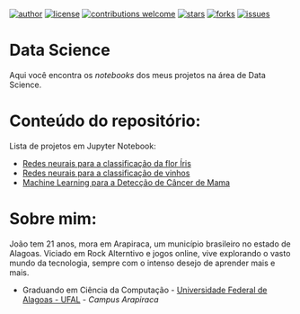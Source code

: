[![author](https://img.shields.io/badge/author-vilelas-black?style=flat-square)](https://www.linkedin.com/in/vilelas)
[![license](https://img.shields.io/github/license/vilelas/data-science-projects?style=flat-square)](https://opensource.org/licenses/MIT)
[![contributions welcome](https://img.shields.io/badge/contributions-welcome-yellow.svg?style=flat-square)](https://github.com/vilelas/data-science-projects/issues)
[![stars](https://img.shields.io/github/stars/vilelas/data-science-projects?style=flat-square)](#)
[![forks](https://img.shields.io/github/forks/vilelas/data-science-projects?style=flat-square)](#)
[![issues](https://img.shields.io/github/issues/vilelas/data-science-projects?style=flat-square&color=orange)](https://github.com/vilelas/data-science-projects/issues)

# Data Science
Aqui você encontra os *notebooks* dos meus projetos na área de Data Science.

# Conteúdo do repositório:
Lista de projetos em Jupyter Notebook:

* [Redes neurais para a classificação da flor Íris]()
* [Redes neurais para a classificação de vinhos]()
* [Machine Learning para a Detecção de Câncer de Mama]()

# Sobre mim:
João tem 21 anos, mora em Arapiraca, um município brasileiro no estado de Alagoas. Viciado em Rock Alterntivo e jogos online, vive explorando o vasto mundo da tecnologia, sempre com o intenso desejo de aprender mais e mais.

* Graduando em Ciência da Computação - [Universidade Federal de Alagoas - UFAL](https://ufal.br/) - *Campus Arapiraca*
